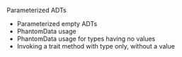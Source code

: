 Parameterized ADTs

- Parameterized empty ADTs
- PhantomData usage
- PhantomData usage for types having no values
- Invoking a trait method with type only, without a value
